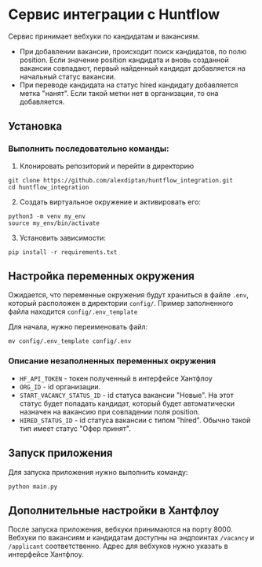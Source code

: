# Сервис интеграции с Huntflow
Сервис принимает вебхуки по кандидатам и вакансиям. 
 - При добавлении вакансии, происходит поиск кандидатов, по полю position. Если значение position кандидата 
и вновь созданной вакансии совпадают, первый найденный кандидат добавляется на начальный статус вакансии.
 - При переводе кандидата на статус hired кандидату добавляется метка "нанят". Если такой метки нет в 
организации, то она добавляется.

## Установка
### Выполнить последовательно команды:

1. Клонировать репозиторий и перейти в директорию
```
git clone https://github.com/alexdiptan/huntflow_integration.git
cd huntflow_integration
```
2. Создать виртуальное окружение и активировать его:
```
python3 -m venv my_env
source my_env/bin/activate
```
3. Установить зависимости:
```
pip install -r requirements.txt
```

## Настройка переменных окружения
Ожидается, что переменные окружения будут храниться в файле `.env`, который расположен в директории `config/`. 
Пример заполненного файла находится `config/.env_template`

Для начала, нужно переименовать файл: 
```
mv config/.env_template config/.env
```
### Описание незаполненных переменных окружения
- `HF_API_TOKEN` - токен полученный в интерфейсе Хантфлоу
- `ORG_ID` - id организации.
- `START_VACANCY_STATUS_ID` - id статуса вакансии "Новые". На этот статус будет попадать кандидат, который будет
автоматически назначен на вакансию при совпадении поля position.
- `HIRED_STATUS_ID` - id статуса вакансии с типом "hired". Обычно такой тип имеет статус "Офер принят".

## Запуск приложения
Для запуска приложения нужно выполнить команду:
```
python main.py
```

## Дополнительные настройки в Хантфлоу
После запуска приложения, вебхуки принимаются на порту 8000. Вебхуки по вакансиям и кандидатам доступны 
на эндпоинтах `/vacancy` и `/applicant` соответственно. Адрес для вебхуков нужно указать в интерфейсе Хантфлоу.
